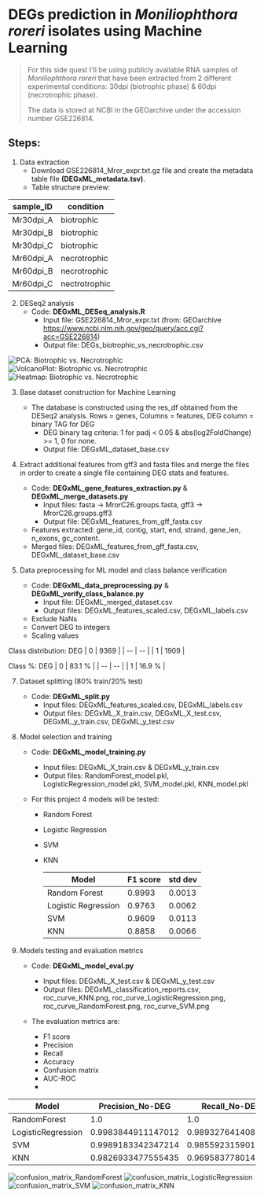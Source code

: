 # DEGs prediction in *Moniliophthora roreri* isolates using Machine Learning

> For this side quest I'll be using publicly available RNA samples of *Moniliophthora roreri* that have been extracted from 2 different experimental conditions: 30dpi (biotrophic phase) & 60dpi (necrotrophic phase).
> 
> The data is stored at NCBI in the GEOarchive under the accession number GSE226814.

## Steps:

1. Data extraction
   - Download GSE226814_Mror_expr.txt.gz file and create the metadata table file **(DEGxML_metadata.tsv)**.
   - Table structure preview:

| sample_ID | condition |
| --------- | --------- |
| Mr30dpi_A | biotrophic |
| Mr30dpi_B | biotrophic |
| Mr30dpi_C | biotrophic |
| Mr60dpi_A | necrotrophic |
| Mr60dpi_B | necrotrophic |
| Mr60dpi_C | nectrotrophic |

2. DESeq2 analysis
   - Code: **DEGxML_DESeq_analysis.R**
     - Input file: GSE226814_Mror_expr.txt (from: GEOarchive https://www.ncbi.nlm.nih.gov/geo/query/acc.cgi?acc=GSE226814)
     - Output file: DEGs_biotrophic_vs_necrotrophic.csv

![PCA: Biotrophic vs. Necrotrophic](https://github.com/user-attachments/assets/2cd436b4-bfb7-4b91-8ea3-42b7c067abcd)
![VolcanoPlot: Biotrophic vs. Necrotrophic](https://github.com/user-attachments/assets/efe899ab-63e7-42da-9873-613cea1c79c0)
![Heatmap: Biotrophic vs. Necrotrophic](https://github.com/user-attachments/assets/4361b338-80e8-477a-9dc6-39ce5725d5d0)

3. Base dataset construction for Machine Learning
   - The database is constructed using the res_df obtained from the DESeq2 analysis. Rows = genes, Columns = features, DEG column = binary TAG for DEG
        - DEG binary tag criteria: 1 for padj < 0.05 & abs(log2FoldChange) >= 1, 0 for none.
        - Output file: DEGxML_dataset_base.csv

4. Extract additional features from gff3 and fasta files and merge the files in order to create a single file containing DEG stats and features.
   - Code: **DEGxML_gene_features_extraction.py** & **DEGxML_merge_datasets.py**
     - Input files: fasta -> MrorC26.groups.fasta, gff3 -> MrorC26.groups.gff3
     - Output file: DEGxML_features_from_gff_fasta.csv
   - Features extracted: gene_id, contig, start, end, strand, gene_len, n_exons, gc_content.
   - Merged files: DEGxML_features_from_gff_fasta.csv, DEGxML_dataset_base.csv
  
6. Data preprocessing for ML model and class balance verification
   - Code: **DEGxML_data_preprocessing.py** & **DEGxML_verify_class_balance.py**
     - Input file: DEGxML_merged_dataset.csv
     - Output files: DEGxML_features_scaled.csv, DEGxML_labels.csv
   - Exclude NaNs
   - Convert DEG to integers
   - Scaling values

Class distribution:
DEG
| 0 | 9369 |
| -- | -- |
| 1 | 1909 |

Class %:
DEG
| 0 | 83.1 % |
| -- | -- |
| 1 | 16.9 % |

7. Dataset splitting (80% train/20% test)
   - Code: **DEGxML_split.py**
     - Input files: DEGxML_features_scaled.csv, DEGxML_labels.csv
     - Output files: DEGxML_X_train.csv, DEGxML_X_test.csv, DEGxML_y_train.csv, DEGxML_y_test.csv

8. Model selection and training
   - Code: **DEGxML_model_training.py**
     - Input files: DEGxML_X_train.csv & DEGxML_y_train.csv
     - Output files: RandomForest_model.pkl, LogisticRegression_model.pkl, SVM_model.pkl, KNN_model.pkl
       
   - For this project 4 models will be tested:
     - Random Forest
     - Logistic Regression
     - SVM
     - KNN

       | Model | F1 score | std dev |
       | ---- | ---- | ---- |
       | Random Forest | 0.9993 | 0.0013 |
       | Logistic Regression | 0.9763 | 0.0062 |
       | SVM | 0.9609 | 0.0113 |
       | KNN | 0.8858 | 0.0066 |

10. Models testing and evaluation metrics
    - Code: **DEGxML_model_eval.py**
      - Input files: DEGxML_X_test.csv & DEGxML_y_test.csv
      - Output files: DEGxML_classification_reports.csv, roc_curve_KNN.png, roc_curve_LogisticRegression.png, roc_curve_RandomForest.png, roc_curve_SVM.png
        
    - The evaluation metrics are:
      - F1 score
      - Precision
      - Recall
      - Accuracy
      - Confusion matrix
      - AUC-ROC
      - 
| Model | Precision_No-DEG | Recall_No-DEG | F1_No-DEG | Precision_DEG | Recall_DEG | F1_DEG | Accuracy | AUC |
|--------------------|--------------------|--------------------|--------------------|--------------------|--------------------|--------------------|--------------------|--------------------|
| RandomForest       | 1.0                | 1.0                | 1.0                | 1.0                | 1.0                | 1.0                | 1.0                | 1.0                |
| LogisticRegression | 0.9983844911147012 | 0.9893276414087513 | 0.9938354328598231 | 0.949874686716792  | 0.9921465968586387 | 0.970550576184379  | 0.9898049645390071 | 0.9996186447780876 |
| SVM                | 0.9989183342347214 | 0.9855923159018143 | 0.9922105828632823 | 0.9336609336609336 | 0.9947643979057592 | 0.9632446134347274 | 0.987145390070922  | 0.9992344957450257 |
| KNN                | 0.9826933477555435 | 0.9695837780149413 | 0.9760945474080043 | 0.85995085995086   | 0.9162303664921466 | 0.8871989860583016 | 0.9605496453900709 | 0.9910144048902871 |

![confusion_matrix_RandomForest](https://github.com/user-attachments/assets/435db95e-5b02-4ec0-83df-805369b99809)
![confusion_matrix_LogisticRegression](https://github.com/user-attachments/assets/f48d683f-caba-4cf9-a7e2-39c3bbb34d59)
![confusion_matrix_SVM](https://github.com/user-attachments/assets/e13e1268-a706-4adf-b105-d62fedd6f881)
![confusion_matrix_KNN](https://github.com/user-attachments/assets/427dbf9b-00eb-4cba-b188-b792db9f4259)




